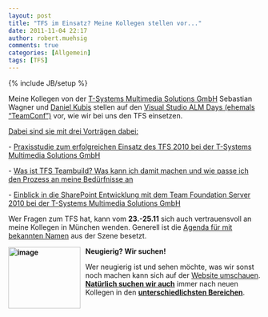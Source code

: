 ```yaml
---
layout: post
title: "TFS im Einsatz? Meine Kollegen stellen vor..."
date: 2011-11-04 22:17
author: robert.muehsig
comments: true
categories: [Allgemein]
tags: [TFS]
---
```

{% include JB/setup %}
<p>Meine Kollegen von der <a href="http://www.t-systems-mms.com/unternehmen/events_termine/messen/alm-days">T-Systems Multimedia Solutions GmbH</a> Sebastian Wagner und <a href="http://peroxide20.wordpress.com/">Daniel Kubis</a> stellen auf den <a href="http://www.teamconf.de/">Visual Studio ALM Days (ehemals “TeamConf”)</a> vor, wie wir bei uns den TFS einsetzen. </p> <p><u>Dabei sind sie mit drei Vorträgen dabei:</u></p> <p>- <a href="http://www.teamconf.de/vortraege/management-day/articles/praxisstudie-zum-erfolgreichen-einsatz-des-tfs-2010-bei-der-t-systems-multimedia-solutions-gmbh.html">Praxisstudie zum erfolgreichen Einsatz des TFS 2010 bei der T-Systems Multimedia Solutions GmbH</a></p> <p>- <a href="http://www.teamconf.de/vortraege/technical-day/articles/was-ist-tfs-teambuild-was-kann-ich-damit-machen-und-wie-passe-ich-den-prozess-an-meine-beduerfnisse-an.html">Was ist TFS Teambuild? Was kann ich damit machen und wie passe ich den Prozess an meine Bedürfnisse an</a></p> <p>- <a href="http://www.teamconf.de/vortraege/technical-day/articles/einblick-in-die-sharepoint-entwicklung-mit-dem-team-foundation-server-2010-bei-der-t-systems-multimedia-solutions-gmbh.html">Einblick in die SharePoint Entwicklung mit dem Team Foundation Server 2010 bei der T-Systems Multimedia Solutions GmbH</a></p> <p>Wer Fragen zum TFS hat, kann vom <strong>23.-25.11</strong> sich auch vertrauensvoll an meine Kollegen in München wenden. Generell ist die <a href="http://www.teamconf.de/agenda.html">Agenda für mit bekannten Namen</a> aus der Szene besetzt.</p> <p><strong><a href="{{BASE_PATH}}/assets/wp-images/image1385.png"><img style="background-image: none; border-bottom: 0px; border-left: 0px; margin: 0px 10px 0px 0px; padding-left: 0px; padding-right: 0px; display: inline; float: left; border-top: 0px; border-right: 0px; padding-top: 0px" title="image" border="0" alt="image" align="left" src="{{BASE_PATH}}/assets/wp-images/image_thumb567.png" width="144" height="123"></a>Neugierig? Wir suchen!</strong></p> <p>Wer neugierig ist und sehen möchte, was wir sonst noch machen kann sich auf der <a href="http://www.t-systems-mms.com/">Website umschauen</a>. <strong><u>Natürlich suchen wir auch</u></strong> immer nach neuen Kollegen in den <a href="http://www.t-systems-mms.com/karriere/stellenangebote/alle_job-angebote"><strong>unterschiedlichsten Bereichen</strong></a>.</p>
